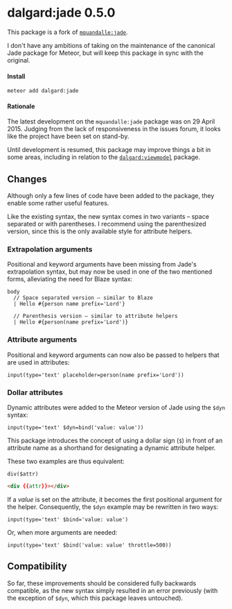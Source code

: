 dalgard:jade 0.5.0
==================

This package is a fork of [`mquandalle:jade`](https://github.com/mquandalle/meteor-jade).

I don't have any ambitions of taking on the maintenance of the canonical Jade package for Meteor, but will keep this package in sync with the original.

#### Install

`meteor add dalgard:jade`

#### Rationale

The latest development on the `mquandalle:jade` package was on 29 April 2015. Judging from the lack of responsiveness in the issues forum, it looks like the project have been set on stand-by.

Until development is resumed, this package may improve things a bit in some areas, including in relation to the [`dalgard:viewmodel`](https://github.com/dalgard/meteor-viewmodel/) package.


## Changes

Although only a few lines of code have been added to the package, they enable some rather useful features.

Like the existing syntax, the new syntax comes in two variants – space separated or with parentheses. I recommend using the parenthesized version, since this is the only available style for attribute helpers.

### Extrapolation arguments

Positional and keyword arguments have been missing from Jade's extrapolation syntax, but may now be used in one of the two mentioned forms, alleviating the need for Blaze syntax:

```jade
body
  // Space separated version – similar to Blaze
  | Hello #{person name prefix='Lord'}

  // Parenthesis version – similar to attribute helpers
  | Hello #{person(name prefix='Lord')}
```

### Attribute arguments

Positional and keyword arguments can now also be passed to helpers that are used in attributes:

```jade
input(type='text' placeholder=person(name prefix='Lord'))
```

### Dollar attributes

Dynamic attributes were added to the Meteor version of Jade using the `$dyn` syntax:

```jade
input(type='text' $dyn=bind('value: value'))
```

This package introduces the concept of using a dollar sign (`$`) in front of an attribute name as a shorthand for designating a dynamic attribute helper.

These two examples are thus equivalent:

```jade
div($attr)
```

```html
<div {{attr}}></div>
```

If a *value* is set on the attribute, it becomes the first positional argument for the helper. Consequently, the `$dyn` example may be rewritten in two ways:

```jade
input(type='text' $bind='value: value')
```

Or, when more arguments are needed:

```jade
input(type='text' $bind('value: value' throttle=500))
```


## Compatibility

So far, these improvements should be considered fully backwards compatible, as the new syntax simply resulted in an error previously (with the exception of `$dyn`, which this package leaves untouched).